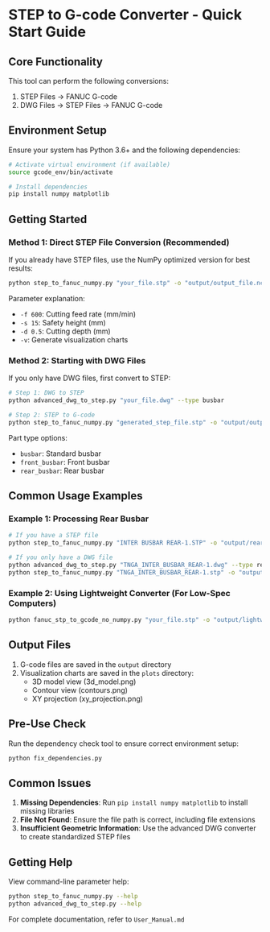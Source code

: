 # STEP to G-code Converter - Quick Start Guide

## Core Functionality

This tool can perform the following conversions:
1. STEP Files → FANUC G-code
2. DWG Files → STEP Files → FANUC G-code

## Environment Setup

Ensure your system has Python 3.6+ and the following dependencies:
```bash
# Activate virtual environment (if available)
source gcode_env/bin/activate

# Install dependencies
pip install numpy matplotlib
```

## Getting Started

### Method 1: Direct STEP File Conversion (Recommended)

If you already have STEP files, use the NumPy optimized version for best results:

```bash
python step_to_fanuc_numpy.py "your_file.stp" -o "output/output_file.nc" -f 600 -s 15 -d 0.5 -v
```

Parameter explanation:
- `-f 600`: Cutting feed rate (mm/min)
- `-s 15`: Safety height (mm)
- `-d 0.5`: Cutting depth (mm)
- `-v`: Generate visualization charts

### Method 2: Starting with DWG Files

If you only have DWG files, first convert to STEP:

```bash
# Step 1: DWG to STEP
python advanced_dwg_to_step.py "your_file.dwg" --type busbar

# Step 2: STEP to G-code
python step_to_fanuc_numpy.py "generated_step_file.stp" -o "output/output_file.nc" -f 600 -s 15 -d 0.5 -v
```

Part type options:
- `busbar`: Standard busbar
- `front_busbar`: Front busbar
- `rear_busbar`: Rear busbar

## Common Usage Examples

### Example 1: Processing Rear Busbar

```bash
# If you have a STEP file
python step_to_fanuc_numpy.py "INTER BUSBAR REAR-1.STP" -o "output/rear_busbar.nc" -f 600 -s 15 -d 0.5 -v

# If you only have a DWG file
python advanced_dwg_to_step.py "TNGA_INTER_BUSBAR_REAR-1.dwg" --type rear_busbar
python step_to_fanuc_numpy.py "TNGA_INTER_BUSBAR_REAR-1.stp" -o "output/rear_busbar.nc" -f 600 -s 15 -d 0.5 -v
```

### Example 2: Using Lightweight Converter (For Low-Spec Computers)

```bash
python fanuc_stp_to_gcode_no_numpy.py "your_file.stp" -o "output/lightweight_output.nc" -f 600 -s 15 -d 0.5
```

## Output Files

1. G-code files are saved in the `output` directory
2. Visualization charts are saved in the `plots` directory:
   - 3D model view (3d_model.png)
   - Contour view (contours.png) 
   - XY projection (xy_projection.png)

## Pre-Use Check

Run the dependency check tool to ensure correct environment setup:
```bash
python fix_dependencies.py
```

## Common Issues

1. **Missing Dependencies**: Run `pip install numpy matplotlib` to install missing libraries
2. **File Not Found**: Ensure the file path is correct, including file extensions
3. **Insufficient Geometric Information**: Use the advanced DWG converter to create standardized STEP files

## Getting Help

View command-line parameter help:
```bash
python step_to_fanuc_numpy.py --help
python advanced_dwg_to_step.py --help
```

For complete documentation, refer to `User_Manual.md` 